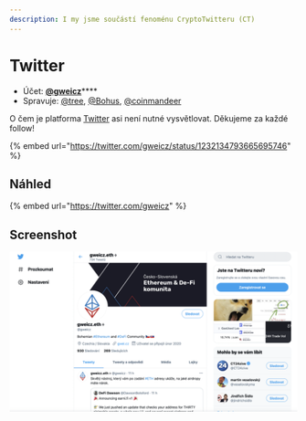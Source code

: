 ```yaml
---
description: I my jsme součástí fenoménu CryptoTwitteru (CT)
---
```


# Twitter

* Účet: [**@gweicz**](https://twitter.com/gweicz)****
* Spravuje: [@tree](https://forum.gwei.cz/u/tree), [@Bohus](https://forum.gwei.cz/u/bohus), [@coinmandeer](https://forum.gwei.cz/u/coinmandeer)

O čem je platforma [Twitter](https://twitter.com/) asi není nutné vysvětlovat. Děkujeme za každé follow!

{% embed url="https://twitter.com/gweicz/status/1232134793665695746" %}

## Náhled

{% embed url="https://twitter.com/gweicz" %}

## Screenshot

![Náš profil na Twitteru](../.gitbook/assets/twitter-screenshot.png)
